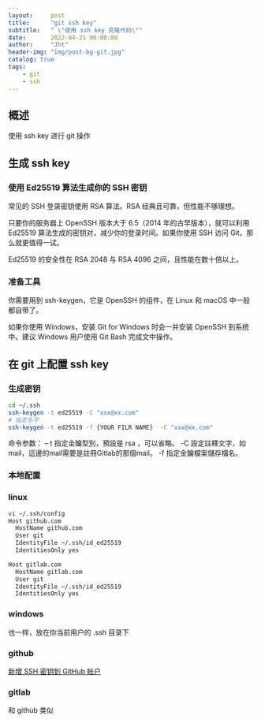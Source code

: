 ```yaml
---
layout:     post
title:      "git ssh key"
subtitle:   " \"使用 ssh key 克隆代码\""
date:       2022-04-21 00:00:00
author:     "Jht"
header-img: "img/post-bg-git.jpg"
catalog: true
tags:
    - git
    - ssh
---
```


## 概述

使用 ssh key 进行 git 操作

## 生成 ssh key

### 使用 Ed25519 算法生成你的 SSH 密钥

常见的 SSH 登录密钥使用 RSA 算法。RSA 经典且可靠，但性能不够理想。

只要你的服务器上 OpenSSH 版本大于 6.5（2014 年的古早版本），就可以利用 Ed25519 算法生成的密钥对，减少你的登录时间。如果你使用 SSH 访问 Git，那么就更值得一试。

Ed25519 的安全性在 RSA 2048 与 RSA 4096 之间，且性能在数十倍以上。

### 准备工具
你需要用到 ssh-keygen，它是 OpenSSH 的组件，在 Linux 和 macOS 中一般都自带了。

如果你使用 Windows，安装 Git for Windows 时会一并安装 OpenSSH 到系统中。建议 Windows 用户使用 Git Bash 完成文中操作。

##  在 git 上配置 ssh key

### 生成密钥

```bash
cd ~/.ssh
ssh-keygen -t ed25519 -C "xxx@xx.com"
# 指定名字
ssh-keygen -t ed25519 -f {YOUR FILR NAME}  -C "xxx@xx.com"
```
命令参数：
– t 指定金鑰型別，預設是 rsa ，可以省略。
-C 設定註釋文字，如mail，這邊的mail需要是註冊Gitlab的那個mail。
-f 指定金鑰檔案儲存檔名。

### 本地配置

### linux

```bash
vi ~/.ssh/config
Host github.com
  HostName github.com
  User git
  IdentityFile ~/.ssh/id_ed25519
  IdentitiesOnly yes

Host gitlab.com
  HostName gitlab.com
  User git
  IdentityFile ~/.ssh/id_ed25519
  IdentitiesOnly yes
```
### windows

也一样，放在你当前用户的 .ssh 目录下

### github

[新增 SSH 密钥到 GitHub 帐户](https://docs.github.com/cn/authentication/connecting-to-github-with-ssh/adding-a-new-ssh-key-to-your-github-account)

### gitlab

和 github 类似

